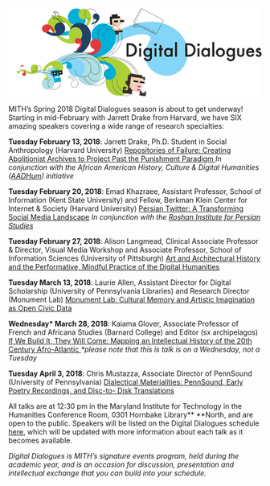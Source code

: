 ![Digital Dialogues](../images/2009-12-header_digital-dialogues-h.jpg)

MITH’s Spring 2018 Digital Dialogues season is about to get underway! Starting in mid-February with Jarrett Drake from Harvard, we have SIX amazing speakers covering a wide range of research specialties:

**Tuesday February 13, 2018**: Jarrett Drake, Ph.D. Student in Social Anthropology (Harvard University) [Repositories of Failure: Creating Abolitionist Archives to Project Past the Punishment Paradigm ](http://mith.umd.edu/dialogues/dd-spring-2018-jarrett-drake/)_In conjunction with the African American History, Culture & Digital Humanities ([AADHum](http://aadhum.umd.edu/)) initiative_

**Tuesday February 20, 2018**: Emad Khazraee, Assistant Professor, School of Information (Kent State University) and Fellow, Berkman Klein Center for Internet & Society (Harvard University) [Persian Twitter: A Transforming Social Media Landscape](http://mith.umd.edu/dialogues/dd-spring-2018-emad-khazraee/) _In conjunction with the [Roshan Institute for Persian Studies](http://sllc.umd.edu/persian)_

**Tuesday February 27, 2018**: Alison Langmead, Clinical Associate Professor & Director, Visual Media Workshop and Associate Professor, School of Information Sciences (University of Pittsburgh) [Art and Architectural History and the Performative, Mindful Practice of the Digital Humanities](http://mith.umd.edu/dialogues/dd-spring-2018-alison-langmead/)

**Tuesday March 13, 2018**: Laurie Allen, Assistant Director for Digital Scholarship (University of Pennsylvania Libraries) and Research Director (Monument Lab) [Monument Lab: Cultural Memory and Artistic Imagination as Open Civic Data](http://mith.umd.edu/dialogues/dd-spring-2018-laurie-allen/)

**Wednesday\* March 28, 2018**: Kaiama Glover, Associate Professor of French and Africana Studies (Barnard College) and Editor (sx archipelagos) [If We Build It, They Will Come: Mapping an Intellectual History of the 20th Century Afro-Atlantic ](http://mith.umd.edu/dialogues/dd-spring-2018-kaiama-glover/)_\*please note that this is talk is on a Wednesday, not a Tuesday_

**Tuesday April 3, 2018**: Chris Mustazza, Associate Director of PennSound (University of Pennsylvania) [Dialectical Materialities: PennSound, Early Poetry Recordings, and Disc-to- Disk Translations](http://mith.umd.edu/dialogues/dd-spring-2018-chris-mustazza/)

All talks are at 12:30 pm in the Maryland Institute for Technology in the Humanities Conference Room, 0301 Hornbake Library\*\* \*\*North, and are open to the public. Speakers will be listed on the Digital Dialogues schedule [here](http://mith.umd.edu/digital-dialogues/schedule/), which will be updated with more information about each talk as it becomes available.

_Digital Dialogues is MITH’s signature events program, held during the academic year, and is an occasion for discussion, presentation and intellectual exchange that you can build into your schedule._